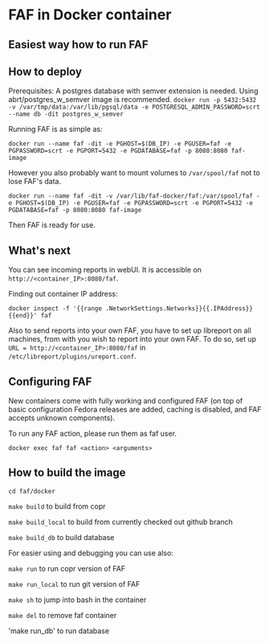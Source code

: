 # FAF in Docker container

**Easiest way how to run FAF**
---

## How to deploy

Prerequisites:
A postgres database with semver extension is needed. Using abrt/postgres_w_semver
image is recommended.
`docker run -p 5432:5432 -v /var/tmp/data:/var/lib/pgsql/data -e POSTGRESQL_ADMIN_PASSWORD=scrt --name db -dit postgres_w_semver`

Running FAF is as simple as:

`docker run --name faf -dit -e PGHOST=$(DB_IP) -e PGUSER=faf -e PGPASSWORD=scrt -e PGPORT=5432 -e PGDATABASE=faf -p 8080:8080 faf-image`

However you also probably want to mount volumes to `/var/spool/faf` not to lose 
FAF's data.

`docker run --name faf -dit -v /var/lib/faf-docker/faf:/var/spool/faf -e PGHOST=$(DB_IP) -e PGUSER=faf -e PGPASSWORD=scrt -e PGPORT=5432 -e PGDATABASE=faf -p 8080:8080 faf-image`

Then FAF is ready for use.

## What's next
You can see incoming reports in webUI. It is accessible on `http://<container_IP>:8080/faf`.

Finding out container IP address:

`docker inspect -f '{{range .NetworkSettings.Networks}}{{.IPAddress}}{{end}}' faf`

Also to send reports into your own FAF, you have to set up libreport on all
machines, from with you wish to report into your own FAF. To do so, set up
`URL = http://<container_IP>:8080/faf` in `/etc/libreport/plugins/ureport.conf`.

## Configuring FAF
New containers come with fully working and configured FAF (on top of basic configuration
Fedora releases are added, caching is disabled, and FAF accepts unknown components).

To run any FAF action, please run them as faf user.

`docker exec faf faf <action> <arguments>`

## How to build the image
`cd faf/docker`

`make build` to build from copr

`make build_local` to build from currently checked out github branch

`make build_db` to build database

For easier using and debugging you can use also:

`make run` to run copr version of FAF

`make run_local` to run git version of FAF

`make sh` to jump into bash in the container

`make del` to remove faf container

'make run_db' to run database
